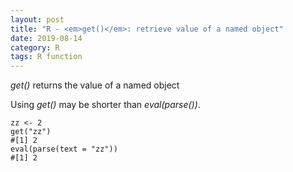 ```yaml
---
layout: post
title: "R - <em>get()</em>: retrieve value of a named object"
date: 2019-08-14
category: R
tags: R function 
---
```


<em>get()</em> returns the value of a named object



Using <em>get()</em> may be shorter than <em>eval(parse())</em>.


```
zz <- 2
get("zz")
#[1] 2
eval(parse(text = "zz"))
#[1] 2
```
